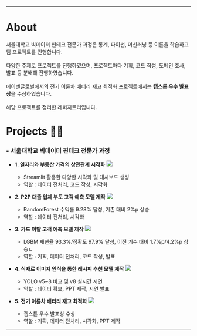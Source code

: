 ***
# **About**
서울대학교 빅데이터 핀테크 전문가 과정은 통계, 파이썬, 머신러닝 등 이론을 학습하고 팀 프로젝트를 진행합니다.<br/><br/>
다양한 주제로 프로젝트를 진행하였으며, 프로젝트마다 기획, 코드 작성, 도메인 조사, 발표 등 분배해 진행하였습니다.<br/><br/>
에이젠글로벌에서의 전기 이륜차 배터리 재고 최적화 프로젝트에서는 **캡스톤 우수 발표상**을 수상하였습니다.   <br/><br/>
해당 프로젝트를 정리한 레퍼지토리입니다.

# **Projects 🧑‍💻**

### **- 서울대학교 빅데이터 핀테크 전문가 과정** 

- **1. 일자리와 부동산 가격의 상관관계 시각화** <a href="https://github.com/SKYoooon/SNU_Fintech/tree/main/01.Visualization" target="_blank"> <img src="https://img.shields.io/badge/Link-1F2544"/> </a>

  - Streamlit 활용한 다양한 시각화 및 대시보드 생성
  - 역할 : 데이터 전처리, 코드 작성, 시각화

- **2. P2P 대출 업체 부도 고객 예측 모델 제작** <a href="https://github.com/SKYoooon/SNU_Fintech/tree/main/02.P2P_Lending" target="_blank"> <img src="https://img.shields.io/badge/Link-1F2544"/> </a>

  - RandomForest 수익률 9.28% 달성, 기존 대비 2%p 상승
  - 역할 : 데이터 전처리, 시각화

- **3. 카드 이탈 고객 예측 모델 제작** <a href="https://github.com/SKYoooon/SNU_Fintech/tree/main/03.CardChurn" target="_blank"> <img src="https://img.shields.io/badge/Link-1F2544"/> </a>

  - LGBM 재현율 93.3%/정확도 97.9% 달성, 이전 기수 대비 1.7%p/4.2%p 상승ㄴ
  - 역할 : 기획, 데이터 전처리, 코드 작성, 발표

- **4. 식재료 이미지 인식을 통한 레시피 추천 모델 제작** <a href="https://github.com/SKYoooon/SNU_Fintech/tree/main/04.Food_Ingredient_Recognition(YOLO)" target="_blank"> <img src="https://img.shields.io/badge/Link-1F2544"/> </a>

  - YOLO v5~8 비교 및 v8 실시간 시연
  - 역할 : 데이터 확보, PPT 제작, 시연 발표

- **5. 전기 이륜차 배터리 재고 최적화** <a href="https://github.com/SKYoooon/SNU_Fintech/tree/main/05.Capstone" target="_blank"> <img src="https://img.shields.io/badge/Link-1F2544"/> </a>

  - 캡스톤 우수 발표상 수상
  - 역할 : 기획, 데이터 전처리, 시각화, PPT 제작


***